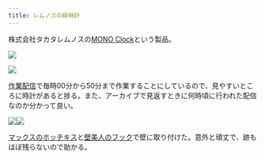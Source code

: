 ```yaml
---
title: レムノスの掛時計
---
```

株式会社タカタレムノスの[MONO Clock](https://www.amazon.co.jp/dp/B004UIT8BK)という製品。

![](https://lh5.googleusercontent.com/TCQLMRusHlTZNAekFMhXcR19RRSq7r4pRPnYiX3vt-99abakPs5zuLOLCbKtXtaVz8HuohyULtgQAFnTmnwcuUqpEuLFitZTOsY4TQK2XYFgsg3UPlXJqsTOpktEzg5ZN2yWXMy-8iQEh_0vADn44YXN4bakDUvlfHU0U4b3qmhWeHdiNM2Eq6n2jhJc)

![](https://lh5.googleusercontent.com/Dtp5Ksb9kSpHJUjR9XsC93c67tEVv3kPRwsXdmY_EW8ByjV90o3GkEEhQz039z4gKEHP5wz-Zq63-JDGW9vYER6R5TUpkrrnYgeqijZQNIbW81gBgKq1dYdlgSTk08ACSq-DA_rykIWzKsK1GHjexr75rG5igI5dbw4MoemIZmq-s3spne2y8Oss45Mo)

[作業配信](https://www.youtube.com/channel/UC5s-KpSDGzxWPWNv94PnJHw)で毎時00分から50分まで作業することにしているので、見やすいところに時計があると捗る。また、アーカイブで見返すときに何時頃に行われた配信なのか分かって良い。

![](https://lh3.googleusercontent.com/pMeYgN5Rkig4uyOGa4yJ6EzroqvL1qgl8SUUvQqiPIiQJ6YrNF4weavasPyAGx_ci_-X7bAvN_cYuJdg18inRCvX9_3TX9WGBgXPlly49mPgMLPFW68ljIiI9MDmLKJ4QnhZcXewsLIyd1q68ewmHvp5zNbvzzu5WoJqgreJ20Zw8Vqb149o9Pp1z8Qk)![](https://lh3.googleusercontent.com/3P2iRG0I-kU3SQQzzASnCWOKW-1Ya58F-exn9oBirM6YWUEfIuCZtPJVHnnvm2GGDjGSFIf9R3in2ij6VmOiVl93M0c5sWTYsToJI3gXz5MgHBT2DyUSKSpo5hUr6CcdWXvHEj45blgW-RpSk1VoTbEMxdR5GwTjmIrMBFz3pG0z7N_yX0AN1uJcV6IT)

[マックスのホッチキス](https://www.amazon.co.jp/dp/B000O9WRWG)と[壁美人のフック](https://www.amazon.co.jp/dp/B00CU78TDG)で壁に取り付けた。意外と頑丈で、跡もほぼ残らないので助かる。
